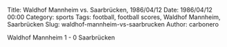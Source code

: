 Title: Waldhof Mannheim vs. Saarbrücken, 1986/04/12
Date: 1986/04/12 00:00
Category: sports
Tags: football, football scores, Waldhof Mannheim, Saarbrücken
Slug: waldhof-mannheim-vs-saarbrucken
Author: carbonero


Waldhof Mannheim 1 - 0 Saarbrücken
